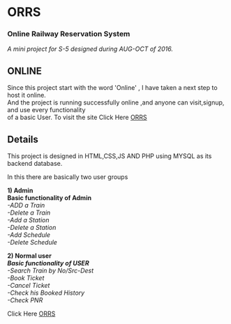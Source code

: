 # ORRS
### Online Railway Reservation System

<i>A mini project for S-5 designed during AUG-OCT of 2016.</i>


## ONLINE 
   Since this project start with the word 'Online' , I have taken a next step to host it online.</br>
   And the project is running successfully online ,and anyone can visit,signup, and use every functionality</br>
   of a basic User.
To visit the site Click Here [ORRS](https://orrs.er1shivam.site88.net/ui/index.html)
## Details

This project is designed in HTML,CSS,JS AND PHP using MYSQL as its backend database.

In this there are basically two user groups

<b>1) Admin </b></br>
      <b> Basic functionality of Admin </b><br/>
<i>   -ADD a Train</br>
      -Delete a Train</br>
      -Add a Station</br>
      -Delete a Station</br>
      -Add Schedule</br>
      -Delete Schedule</br>
</i>

<b>2) Normal user </b></br><i>
       <b>Basic functionality of USER</b></br>
       -Search Train by No/Src-Dest</br>
       -Book Ticket</br>
       -Cancel Ticket</br>
       -Check his Booked History</br>
       -Check PNR</br></i>

Click Here [ORRS](https://orrs.er1shivam.site88.net/ui/index.html)



